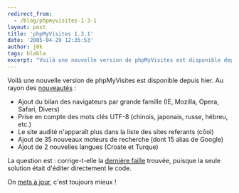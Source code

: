 ```yaml
---
redirect_from:
  - /blog/phpmyvisites-1-3-1
layout: post
title: 'phpMyVisites 1.3.1'
date: '2005-04-29 12:35:53'
author: j0k
tags: blabla
excerpt: "Voilà une nouvelle version de phpMyVisites est disponible depuis hier.     \nAu rayon des [nouveautés](http://www.phpmyvisites.net/fichiers/changelog)"
---
```


Voilà une nouvelle version de phpMyVisites est disponible depuis hier.
Au rayon des [nouveautés](http://www.phpmyvisites.net/fichiers/changelog) :
* Ajout du bilan des navigateurs par grande famille (IE, Mozilla, Opera, Safari, Divers)
* Prise en compte des mots clés UTF-8 (chinois, japonais, russe, hébreu, etc.)
* Le site audité n'apparaît plus dans la liste des sites referants (côol)
* Ajout de 35 nouveaux moteurs de recherche (dont 15 alias de Google)
* Ajout de 2 nouvelles langues (Croate et Turque)

La question est : corrige-t-elle la [dernière faille](http://secunia.com/advisories/15141/) trouvée, puisque la seule solution était d'éditer directement le code.

On [mets à jour](http://www.phpmyvisites.net/dl.php?id=phpmyvisites_1_3_1.zip), c'est toujours mieux !
